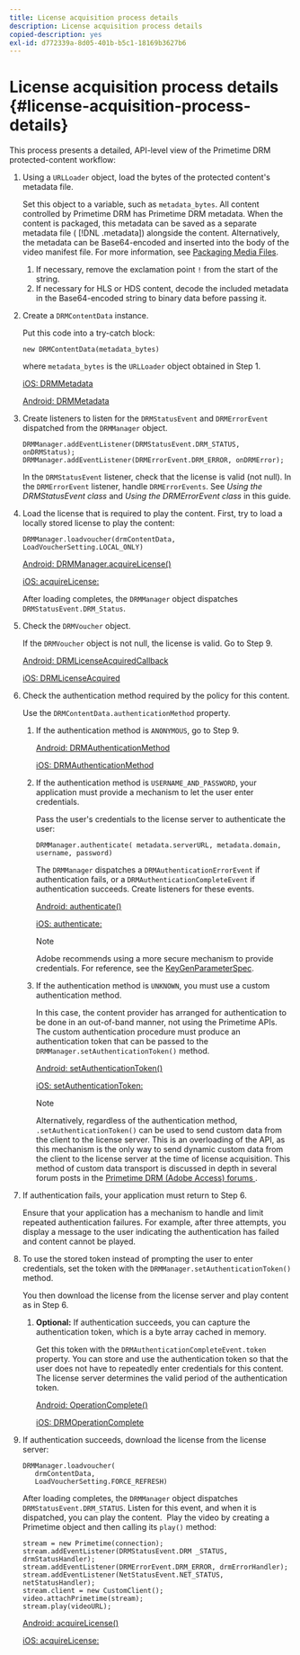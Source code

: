 ```yaml
---
title: License acquisition process details
description: License acquisition process details
copied-description: yes
exl-id: d772339a-8d05-401b-b5c1-18169b3627b6
---
```

# License acquisition process details {#license-acquisition-process-details}

This process presents a detailed, API-level view of the Primetime DRM protected-content workflow: 

1. Using a `URLLoader` object, load the bytes of the protected content's metadata file.

   Set this object to a variable, such as `metadata_bytes`. All content controlled by Primetime DRM has Primetime DRM metadata. When the content is packaged, this metadata can be saved as a separate metadata file ( [!DNL .metadata]) alongside the content. Alternatively, the metadata can be Base64-encoded and inserted into the body of the video manifest file. For more information, see [Packaging Media Files](../protecting-content/packaging-media-overview/packaging-media-files.md).
   1. If necessary, remove the exclamation point `!` from the start of the string.
   1. If necessary for HLS or HDS content, decode the included metadata in the Base64-encoded string to binary data before passing it.
1. Create a `DRMContentData` instance.

   Put this code into a try-catch block: 

   ```
   new DRMContentData(metadata_bytes)
   ```

   where `metadata_bytes` is the `URLLoader` object obtained in Step 1.

   [iOS: DRMMetadata](https://help.adobe.com/en_US/primetime/api/drm-apis/client/ios/interface_d_r_m_metadata.html)

   [Android: DRMMetadata](https://help.adobe.com/en_US/primetime/api/drm-apis/client/android/index.html)

1. Create listeners to listen for the `DRMStatusEvent` and `DRMErrorEvent` dispatched from the `DRMManager` object.

   ```
   DRMManager.addEventListener(DRMStatusEvent.DRM_STATUS, onDRMStatus); 
   DRMManager.addEventListener(DRMErrorEvent.DRM_ERROR, onDRMError);
   ```

   In the `DRMStatusEvent` listener, check that the license is valid (not null). In the `DRMErrorEvent` listener, handle `DRMErrorEvents`. See *Using the DRMStatusEvent class* and *Using the DRMErrorEvent class* in this guide.

1. Load the license that is required to play the content.
   First, try to load a locally stored license to play the content: 

   ```
   DRMManager.loadvoucher(drmContentData, LoadVoucherSetting.LOCAL_ONLY)
   ```

   [Android: DRMManager.acquireLicense()](https://help.adobe.com/en_US/primetime/api/drm-apis/client/android/com/adobe/ave/drm/DRMManager.html#acquireLicense(com.adobe.ave.drm.DRMMetadata,%20com.adobe.ave.drm.DRMAcquireLicenseSettings,%20com.adobe.ave.drm.DRMOperationErrorCallback,%20com.adobe.ave.drm.DRMLicenseAcquiredCallback))

   [iOS: acquireLicense:](https://help.adobe.com/en_US/primetime/api/drm-apis/client/ios/interface_d_r_m_manager.html#a52accb5ed5b49d6e5d91277d78279f1b)

   After loading completes, the `DRMManager` object dispatches `DRMStatusEvent.DRM_Status`. 
   
1. Check the `DRMVoucher` object.


   If the `DRMVoucher` object is not null, the license is valid. Go to Step 9.

   [Android: DRMLicenseAcquiredCallback](https://help.adobe.com/en_US/primetime/api/drm-apis/client/android/com/adobe/ave/drm/DRMLicenseAcquiredCallback.html)

   [iOS: DRMLicenseAcquired](https://help.adobe.com/en_US/primetime/api/drm-apis/client/ios/_d_r_m_interface_8h.html#afe5a9e3a003f312ee268d9b00927fa6d)
1. Check the authentication method required by the policy for this content.

   Use the `DRMContentData.authenticationMethod` property.
   1. If the authentication method is `ANONYMOUS`, go to Step 9. 
   
      [Android: DRMAuthenticationMethod](https://help.adobe.com/en_US/primetime/api/drm-apis/client/android/index.html?com/adobe/ave/drm/DRMLicenseAcquiredCallback.html)   
   
      [iOS: DRMAuthenticationMethod](https://help.adobe.com/en_US/primetime/api/drm-apis/client/ios/_d_r_m_interface_8h.html#a2003f29af93898b52a4123c2dd92c457)   
   1. If the authentication method is `USERNAME_AND_PASSWORD`, your application must provide a mechanism to let the user enter credentials.
   
      Pass the user's credentials to the license server to authenticate the user:    
   
      ```   
      DRMManager.authenticate( metadata.serverURL, metadata.domain, username, password)
      ```   
   
      The `DRMManager` dispatches a `DRMAuthenticationErrorEvent` if authentication fails, or a `DRMAuthenticationCompleteEvent` if authentication succeeds. Create listeners for these events.   
   
      [Android: authenticate()](https://help.adobe.com/en_US/primetime/api/drm-apis/client/android/com/adobe/ave/drm/DRMManager.html#authenticate(com.adobe.ave.drm.DRMMetadata,%20java.lang.String,%20java.lang.String,%20java.lang.String,%20java.lang.String,%20com.adobe.ave.drm.DRMOperationErrorCallback,%20com.adobe.ave.drm.DRMAuthenticationCompleteCallback))   
   
      [iOS: authenticate:](https://help.adobe.com/en_US/primetime/api/drm-apis/client/ios/interface_d_r_m_manager.html#a169c1441f196a834094a8e0f5ecb4aca)

      >[!NOTE]
      >
      >Adobe recommends using a more secure mechanism to provide credentials. For reference, see the [KeyGenParameterSpec](https://developer.android.com/reference/android/security/keystore/KeyGenParameterSpec.html).

   1. If the authentication method is `UNKNOWN`, you must use a custom authentication method.
   
      In this case, the content provider has arranged for authentication to be done in an out-of-band manner, not using the Primetime APIs. The custom authentication procedure must produce an authentication token that can be passed to the `DRMManager.setAuthenticationToken()` method.   
   
      [Android: setAuthenticationToken()](https://help.adobe.com/en_US/primetime/api/drm-apis/client/android/com/adobe/ave/drm/DRMManager.html#setAuthenticationToken(com.adobe.ave.drm.DRMMetadata,%20java.lang.String,%20byte[],%20com.adobe.ave.drm.DRMOperationErrorCallback,%20com.adobe.ave.drm.DRMOperationCompleteCallback))   
   
      [iOS: setAuthenticationToken:](https://help.adobe.com/en_US/primetime/api/drm-apis/client/ios/interface_d_r_m_manager.html#a17884b5d9bcc5b0b39503f61140f9b09)

      >[!NOTE]
      >
      >Alternatively, regardless of the authentication method, `.setAuthenticationToken()` can be used to send custom data from the client to the license server. This is an overloading of the API, as this mechanism is the only way to send dynamic custom data from the client to the license server at the time of license acquisition. This method of custom data transport is discussed in depth in several forum posts in the [Primetime DRM (Adobe Access) forums ](https://forums.adobe.com/community/adobe_access).

1. If authentication fails, your application must return to Step 6.

   Ensure that your application has a mechanism to handle and limit repeated authentication failures. For example, after three attempts, you display a message to the user indicating the authentication has failed and content cannot be played.
1. To use the stored token instead of prompting the user to enter credentials, set the token with the `DRMManager.setAuthenticationToken()` method.

   You then download the license from the license server and play content as in Step 6.
   1. **Optional:** If authentication succeeds, you can capture the authentication token, which is a byte array cached in memory.
   
      Get this token with the `DRMAuthenticationCompleteEvent.token` property. You can store and use the authentication token so that the user does not have to repeatedly enter credentials for this content. The license server determines the valid period of the authentication token.   
   
      [Android: OperationComplete()](https://help.adobe.com/en_US/primetime/api/drm-apis/client/android/com/adobe/ave/drm/DRMOperationCompleteCallback.html)   
   
      [iOS: DRMOperationComplete](https://help.adobe.com/en_US/primetime/api/drm-apis/client/ios/_d_r_m_interface_8h.html#a5f2392ec6661b51bf7b0df71cd514731)   
1. If authentication succeeds, download the license from the license server:

   ```
   DRMManager.loadvoucher( 
      drmContentData, 
      LoadVoucherSetting.FORCE_REFRESH)
   ```

   After loading completes, the `DRMManager` object dispatches `DRMStatusEvent.DRM_STATUS`. Listen for this event, and when it is dispatched, you can play the content.  Play the video by creating a Primetime object and then calling its `play()` method: 

   ```
   stream = new Primetime(connection); 
   stream.addEventListener(DRMStatusEvent.DRM _STATUS, drmStatusHandler); 
   stream.addEventListener(DRMErrorEvent.DRM_ERROR, drmErrorHandler); 
   stream.addEventListener(NetStatusEvent.NET_STATUS, netStatusHandler); 
   stream.client = new CustomClient(); 
   video.attachPrimetime(stream); 
   stream.play(videoURL);
   ```

   [Android: acquireLicense()](https://help.adobe.com/en_US/primetime/api/drm-apis/client/android/com/adobe/ave/drm/DRMManager.html#acquireLicense(com.adobe.ave.drm.DRMMetadata,%20com.adobe.ave.drm.DRMAcquireLicenseSettings,%20com.adobe.ave.drm.DRMOperationErrorCallback,%20com.adobe.ave.drm.DRMLicenseAcquiredCallback))

   [iOS: acquireLicense:](https://help.adobe.com/en_US/primetime/api/drm-apis/client/ios/interface_d_r_m_manager.html#a52accb5ed5b49d6e5d91277d78279f1b)
